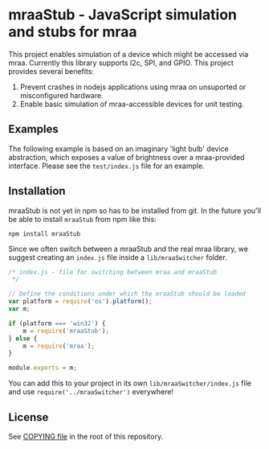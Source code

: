 mraaStub - JavaScript simulation and stubs for mraa
====================

This project enables simulation of a device which might be accessed via mraa.
Currently this library supports I2c, SPI, and GPIO.  This project provides
several benefits:

1. Prevent crashes in nodejs applications using mraa on unsuported or
   misconfigured hardware.
2. Enable basic simulation of mraa-accessible devices for unit testing.

## Examples

The following example is based on an imaginary 'light bulb' device abstraction,
which exposes a value of brightness over a mraa-provided interface.  Please see
the `test/index.js` file for an example.

## Installation

mraaStub is not yet in npm so has to be installed from git. In the future
you'll be able to install `mraaStub` from npm like this:

```
npm install mraaStub
```

Since we often switch between a mraaStub and the real mraa library, we
suggest creating an `index.js` file inside a `lib/mraaSwitcher` folder.

```js
/* index.js - file for switching between mraa and mraaStub
 */

// Define the conditions under which the mraaStub should be loaded
var platform = require('os').platform();
var m;

if (platform === 'win32') {
    m = require('mraaStub');
} else {
    m = require('mraa');
}

module.exports = m;
```

You can add this to your project in its own `lib/mraaSwitcher/index.js` file
and use `require('../mraaSwitcher')` everywhere!

## License

See [COPYING file](../COPYING) in the root of this repository.
